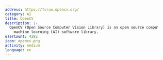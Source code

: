 ```yaml
---
address: https://forum.opencv.org/
category: AI
title: OpenCV
description: |-
  OpenCV (Open Source Computer Vision Library) is an open source computer vision and
    machine learning (AI) software library.
userCount: 4292
icon: opencv.png
activity: medium
language: en
---
```

